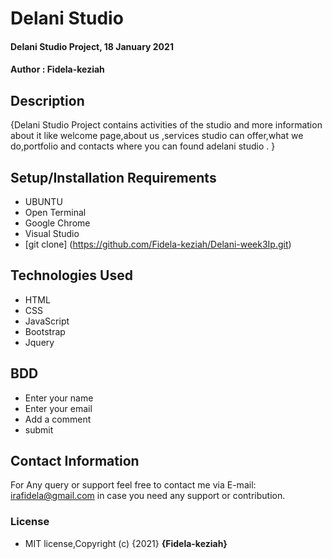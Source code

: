 # Delani Studio
#### Delani Studio Project, 18 January 2021
#### Author : Fidela-keziah
## Description
{Delani Studio Project contains activities of the studio and more information about it like  welcome page,about us ,services studio can offer,what we do,portfolio and contacts where you can found adelani studio . }
## Setup/Installation Requirements
* UBUNTU
* Open Terminal
* Google Chrome
* Visual Studio
* [git clone] (https://github.com/Fidela-keziah/Delani-week3Ip.git)
## Technologies Used
* HTML
* CSS
* JavaScript
* Bootstrap
* Jquery
## BDD
* Enter  your name
* Enter your email
* Add a comment
* submit
## Contact Information
For Any query or support feel free to contact me via E-mail: irafidela@gmail.com in case you need any support or contribution.
### License
* MIT license,Copyright (c) {2021} **{Fidela-keziah}**